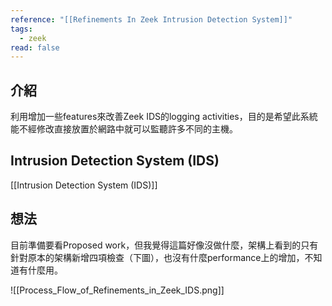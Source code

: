 ```yaml
---
reference: "[[Refinements In Zeek Intrusion Detection System]]"
tags:
  - zeek
read: false
---
```

## 介紹

利用增加一些features來改善Zeek IDS的logging activities，目的是希望此系統能不經修改直接放置於網路中就可以監聽許多不同的主機。

## Intrusion Detection System (IDS)
[[Intrusion Detection System (IDS)]]

## 想法

目前準備要看Proposed work，但我覺得這篇好像沒做什麼，架構上看到的只有針對原本的架構新增四項檢查（下圖），也沒有什麼performance上的增加，不知道有什麼用。

![[Process_Flow_of_Refinements_in_Zeek_IDS.png]]